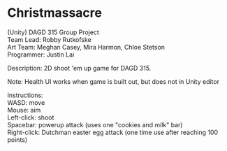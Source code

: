 # Christmassacre
(Unity) DAGD 315 Group Project  
Team Lead: Robby Rutkofske  
Art Team: Meghan Casey, Mira Harmon, Chloe Stetson  
Programmer: Justin Lai  
  
Description: 2D shoot 'em up game for DAGD 315.

Note: Health UI works when game is built out, but does not in Unity editor

Instructions:  
WASD: move  
Mouse: aim  
Left-click: shoot  
Spacebar: powerup attack (uses one "cookies and milk" bar)  
Right-click: Dutchman easter egg attack (one time use after reaching 100 points)
